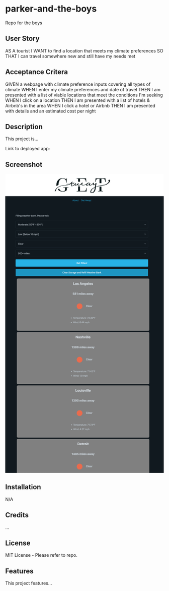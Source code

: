 # parker-and-the-boys
Repo for the boys

## User Story
AS A tourist
I WANT to find a location that meets my climate preferences
SO THAT I can travel somewhere new and still have my needs met


## Acceptance Critera
GIVEN a webpage with climate preference inputs covering all types of climate
WHEN I enter my climate preferences and date of travel
THEN I am presented with a list of viable locations that meet the conditions I'm seeking
WHEN I click on a location
THEN I am presented with a list of hotels & Airbnb's in the area
WHEN I click a hotel or Airbnb
THEN I am presented with details and an estimated cost per night 

## Description
This project is...

Link to deployed app: 

## Screenshot
![Screenshot of app.](assets/images/screenshot.png)

## Installation
N/A

## Credits
...

## License
MIT License - Please refer to repo.

## Features
This project features...
